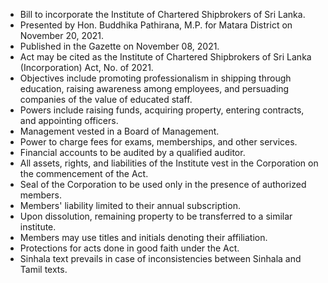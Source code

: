 - Bill to incorporate the Institute of Chartered Shipbrokers of Sri Lanka.
- Presented by Hon. Buddhika Pathirana, M.P. for Matara District on November 20, 2021.
- Published in the Gazette on November 08, 2021.
- Act may be cited as the Institute of Chartered Shipbrokers of Sri Lanka (Incorporation) Act, No. of 2021.
- Objectives include promoting professionalism in shipping through education, raising awareness among employees, and persuading companies of the value of educated staff.
- Powers include raising funds, acquiring property, entering contracts, and appointing officers.
- Management vested in a Board of Management.
- Power to charge fees for exams, memberships, and other services.
- Financial accounts to be audited by a qualified auditor.
- All assets, rights, and liabilities of the Institute vest in the Corporation on the commencement of the Act.
- Seal of the Corporation to be used only in the presence of authorized members.
- Members' liability limited to their annual subscription.
- Upon dissolution, remaining property to be transferred to a similar institute.
- Members may use titles and initials denoting their affiliation.
- Protections for acts done in good faith under the Act.
- Sinhala text prevails in case of inconsistencies between Sinhala and Tamil texts.